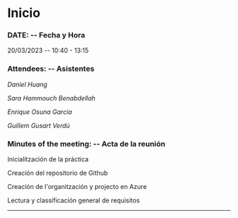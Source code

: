 # Inicio

### DATE: -- Fecha y Hora

20/03/2023 -- 10:40 - 13:15

### Attendees: -- Asistentes

_Daniel Huang_

_Sara Hammouch Benabdellah_

_Enrique Osuna Garcia_

_Guillem Gusart Verdú_

### Minutes of the meeting: -- Acta de la reunión

Inicialitzación de la práctica

Creación del repositorio de Github

Creación de l'organitzación y projecto en Azure

Lectura y classificación general de requisitos

---

